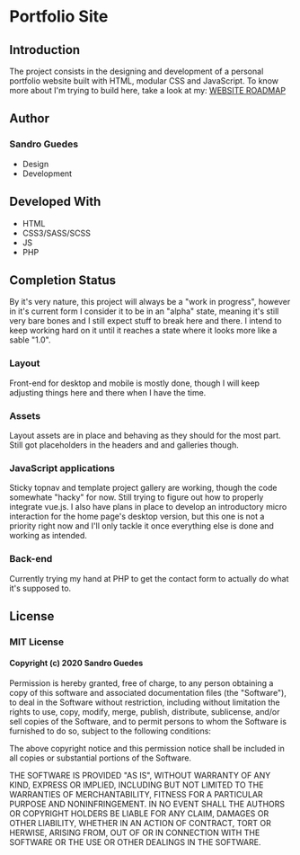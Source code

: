 # Portfolio Site

## Introduction
The project consists in the designing and development of a personal portfolio website built with HTML, modular CSS and JavaScript. To know more about I'm trying to build here, take a look at my: [WEBSITE ROADMAP](https://docs.google.com/document/d/1p99JtoalMNS0GLVIcETt6pV3v1dQenOZLb30loZ-3BA/edit?usp=sharing)

## Author
### Sandro Guedes
* Design
* Development

## Developed With

* HTML
* CSS3/SASS/SCSS
* JS
* PHP

## Completion Status
By it's very nature, this project will always be a "work in progress", however in it's current form I consider it to be in an "alpha" state, meaning it's still very bare bones and I still expect stuff to break here and there. I intend to keep working hard on it until it reaches a state where it looks more like a sable "1.0".

### Layout
Front-end for desktop and mobile is mostly done, though I will keep adjusting things here and there when I have the time.

### Assets
Layout assets are in place and behaving as they should for the most part. Still got placeholders in the headers and and galleries though.

### JavaScript applications
Sticky topnav and template project gallery are working, though the code somewhate "hacky" for now. Still trying to figure out how to properly integrate vue.js.
I also have plans in place to develop an introductory micro interaction for the home page's desktop version, but this one is not a priority right now and I'll only tackle it once everything else is done and working as intended.

### Back-end
Currently trying my hand at PHP to get the contact form to actually do what it's supposed to.

## License
### MIT License
#### Copyright (c) 2020 Sandro Guedes

Permission is hereby granted, free of charge, to any person obtaining a copy of this software and associated documentation files (the "Software"), to deal in the Software without restriction, including without limitation the rights to use, copy, modify, merge, publish, distribute, sublicense, and/or sell copies of the Software, and to permit persons to whom the Software is furnished to do so, subject to the following conditions:

The above copyright notice and this permission notice shall be included in all copies or substantial portions of the Software.

THE SOFTWARE IS PROVIDED "AS IS", WITHOUT WARRANTY OF ANY KIND, EXPRESS OR IMPLIED, INCLUDING BUT NOT LIMITED TO THE WARRANTIES OF MERCHANTABILITY, FITNESS FOR A PARTICULAR PURPOSE AND NONINFRINGEMENT. IN NO EVENT SHALL THE AUTHORS OR COPYRIGHT HOLDERS BE LIABLE FOR ANY CLAIM, DAMAGES OR OTHER LIABILITY, WHETHER IN AN ACTION OF CONTRACT, TORT OR HERWISE, ARISING FROM, OUT OF OR IN CONNECTION WITH THE SOFTWARE OR THE USE OR OTHER DEALINGS IN THE SOFTWARE.
